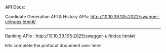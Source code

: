 API Docs:

Candidate Generation API & History APIs:
<http://10.10.39.105:2022/swagger-ui/index.html#/>

------------------------------------------------------------------------

Ranking APIs : <http://10.10.39.105:2025/swagger-ui/index.html#/>

lets complete the protocol document over here
